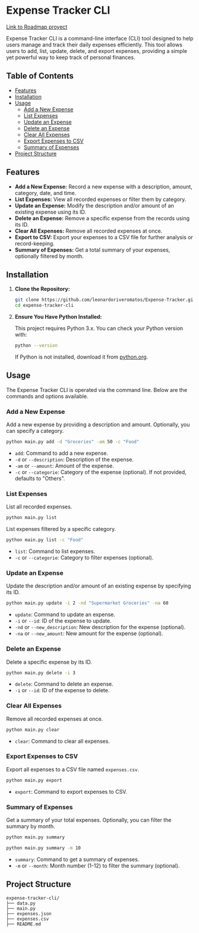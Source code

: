 # Expense Tracker CLI 
[Link to Roadmap proyect](https://roadmap.sh/projects/expense-tracker)

Expense Tracker CLI is a command-line interface (CLI) tool designed to help users manage and track their daily expenses efficiently. This tool allows users to add, list, update, delete, and export expenses, providing a simple yet powerful way to keep track of personal finances.

## Table of Contents

- [Features](#features)
- [Installation](#installation)
- [Usage](#usage)
  - [Add a New Expense](#add-a-new-expense)
  - [List Expenses](#list-expenses)
  - [Update an Expense](#update-an-expense)
  - [Delete an Expense](#delete-an-expense)
  - [Clear All Expenses](#clear-all-expenses)
  - [Export Expenses to CSV](#export-expenses-to-csv)
  - [Summary of Expenses](#summary-of-expenses)
- [Project Structure](#project-structure)

## Features

- **Add a New Expense:** Record a new expense with a description, amount, category, date, and time.
- **List Expenses:** View all recorded expenses or filter them by category.
- **Update an Expense:** Modify the description and/or amount of an existing expense using its ID.
- **Delete an Expense:** Remove a specific expense from the records using its ID.
- **Clear All Expenses:** Remove all recorded expenses at once.
- **Export to CSV:** Export your expenses to a CSV file for further analysis or record-keeping.
- **Summary of Expenses:** Get a total summary of your expenses, optionally filtered by month.

## Installation

1. **Clone the Repository:**

   ```bash
   git clone https://github.com/leonardoriveromatos/Expense-Tracker.git
   cd expense-tracker-cli
   ```

2. **Ensure You Have Python Installed:**

   This project requires Python 3.x. You can check your Python version with:

   ```bash
   python --version
   ```

   If Python is not installed, download it from [python.org](https://www.python.org/downloads/).

## Usage

The Expense Tracker CLI is operated via the command line. Below are the commands and options available.

### Add a New Expense

Add a new expense by providing a description and amount. Optionally, you can specify a category.

```bash
python main.py add -d "Groceries" -am 50 -c "Food"
```

- `add`: Command to add a new expense.
- `-d` or `--description`: Description of the expense.
- `-am` or `--amount`: Amount of the expense.
- `-c` or `--categorie`: Category of the expense (optional). If not provided, defaults to "Others".

### List Expenses

List all recorded expenses.

```bash
python main.py list
```

List expenses filtered by a specific category.

```bash
python main.py list -c "Food"
```

- `list`: Command to list expenses.
- `-c` or `--categorie`: Category to filter expenses (optional).

### Update an Expense

Update the description and/or amount of an existing expense by specifying its ID.

```bash
python main.py update -i 2 -nd "Supermarket Groceries" -na 60
```

- `update`: Command to update an expense.
- `-i` or `--id`: ID of the expense to update.
- `-nd` or `--new_description`: New description for the expense (optional).
- `-na` or `--new_amount`: New amount for the expense (optional).

### Delete an Expense

Delete a specific expense by its ID.

```bash
python main.py delete -i 3
```

- `delete`: Command to delete an expense.
- `-i` or `--id`: ID of the expense to delete.

### Clear All Expenses

Remove all recorded expenses at once.

```bash
python main.py clear
```

- `clear`: Command to clear all expenses.

### Export Expenses to CSV

Export all expenses to a CSV file named `expenses.csv`.

```bash
python main.py export
```

- `export`: Command to export expenses to CSV.

### Summary of Expenses

Get a summary of your total expenses. Optionally, you can filter the summary by month.

```bash
python main.py summary
```

```bash
python main.py summary -m 10
```

- `summary`: Command to get a summary of expenses.
- `-m` or `--month`: Month number (1-12) to filter the summary (optional).

## Project Structure

```plaintext
expense-tracker-cli/
├── data.py
├── main.py
├── expenses.json
├── expenses.csv
├── README.md
```

